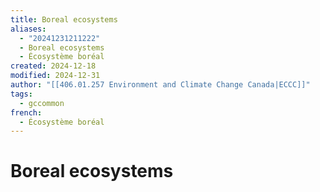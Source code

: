 ```yaml
---
title: Boreal ecosystems
aliases:
  - "20241231211222"
  - Boreal ecosystems
  - Écosystème boréal
created: 2024-12-18
modified: 2024-12-31
author: "[[406.01.257 Environment and Climate Change Canada|ECCC]]"
tags:
  - gccommon
french:
  - Écosystème boréal
---
```

# Boreal ecosystems
